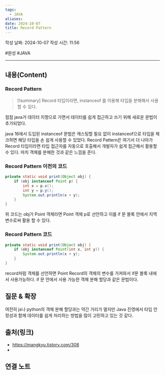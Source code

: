 ```yaml
---
tags:
  - JAVA
aliases: 
date: 2024-10-07
title: Record Pattern
---
```

작성 날짜: 2024-10-07
작성 시간: 11:56

#완성 #JAVA

----
## 내용(Content)

### Record Pattern

>[!summary]
>Record 타입이라면, instanceof 를 이용해 타입을 분해해서 사용할 수 있다.

점점 java가 데이터 지향으로 가면서 데이터를 쉽게 접근하고 쓰기 위해 새로운 문법이 추가되었다.

java 16에서 도입된 instanceof 문법은 캐스팅할 필요 없이 instanceof으로 타입을 체크하면 해당 타입을 손 쉽게 사용할 수 있었다. Record Pattern은 여기서 더 나아가 Record 타입이라면 타입 접근자를 자동으로 호출해서 개발자가 쉽게 접근해서 활용할 수 있다. 마치 객체를 분해한 것과 같은 느낌을 준다.

### Record Pattern 이전의 코드

```java
private static void print(Object obj) {
	if (obj instanceof Point p) {
		int x = p.x();
		int y = p.y();
		System.out.println(x + y);
	}
}
```

위 코드는 obj가 Point 객체라면 Point 객체 p로 선언하고 이를 if 문 블록 안에서 지역 변수로써 활용 할 수 있다. 

### Record Pattern 코드

```java
private static void print(Object obj) {
	if (obj instanceof Point(int x, int y)) {
		System.out.println(x + y);
	}
}
```

record처럼 객체를 선언하면 Point Record의 객체의 변수를 가져와서 if문 블록 내에서 사용가능하다. if 문 안에서 사용 가능한 객체 분해 할당과 같은 문법이다.

## 질문 & 확장

여전히 js나 python의 객체 분해 할당과는 약간 거리가 멀지만 Java 진영에서 타입 안정성과 함께 데이터를 쉽게 처리하는 방법을 많이 고민하고 있는 것 같다.

## 출처(링크)

- https://mangkyu.tistory.com/308
- 
## 연결 노트










